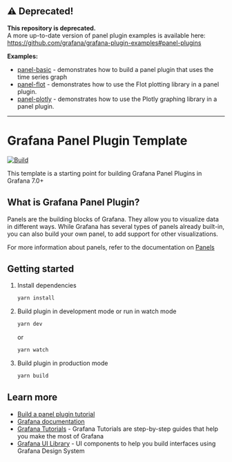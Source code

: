## ⚠️ Deprecated!

**This repository is deprecated.** <br />
A more up-to-date version of panel plugin examples is available here: https://github.com/grafana/grafana-plugin-examples#panel-plugins

**Examples:**
- [panel-basic](https://github.com/grafana/grafana-plugin-examples/blob/main/examples/panel-basic) - demonstrates how to build a panel plugin that uses the time series graph
- [panel-flot](https://github.com/grafana/grafana-plugin-examples/blob/main/examples/panel-flot) - demonstrates how to use the Flot plotting library in a panel plugin.
- [panel-plotly](https://github.com/grafana/grafana-plugin-examples/blob/main/examples/panel-plotly) - demonstrates how to use the Plotly graphing library in a panel plugin.

---

# Grafana Panel Plugin Template

[![Build](https://github.com/grafana/grafana-starter-panel/workflows/CI/badge.svg)](https://github.com/grafana/grafana-starter-panel/actions?query=workflow%3A%22CI%22)

This template is a starting point for building Grafana Panel Plugins in Grafana 7.0+

## What is Grafana Panel Plugin?

Panels are the building blocks of Grafana. They allow you to visualize data in different ways. While Grafana has several types of panels already built-in, you can also build your own panel, to add support for other visualizations.

For more information about panels, refer to the documentation on [Panels](https://grafana.com/docs/grafana/latest/features/panels/panels/)

## Getting started

1. Install dependencies

   ```bash
   yarn install
   ```

2. Build plugin in development mode or run in watch mode

   ```bash
   yarn dev
   ```

   or

   ```bash
   yarn watch
   ```

3. Build plugin in production mode

   ```bash
   yarn build
   ```

## Learn more

- [Build a panel plugin tutorial](https://grafana.com/tutorials/build-a-panel-plugin)
- [Grafana documentation](https://grafana.com/docs/)
- [Grafana Tutorials](https://grafana.com/tutorials/) - Grafana Tutorials are step-by-step guides that help you make the most of Grafana
- [Grafana UI Library](https://developers.grafana.com/ui) - UI components to help you build interfaces using Grafana Design System
